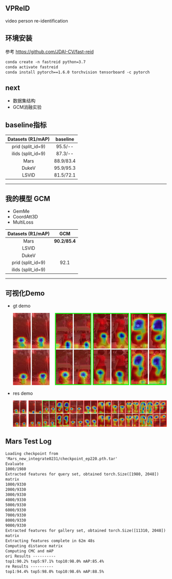## VPReID
video person re-identification 

## 环境安装  
参考 https://github.com/JDAI-CV/fast-reid  
```shell script
conda create -n fastreid python=3.7
conda activate fastreid
conda install pytorch==1.6.0 torchvision tensorboard -c pytorch
```
## next  
- 数据集结构 
- GCM消融实验

##  baseline指标

|      Datasets  (R1/mAP)    | baseline      |   
|      :----------------:    | :-----------: | 
| prid (split_id=9)          |    95.5/--    | 
| ilids (split_id=9)         |    87.3/--    | 
|        Mars                |    88.9/83.4  |  
|       DukeV                |    95.9/95.3  |   
|       LSVID                |    81.5/72.1  |   
------------------------------------------------
## 我的模型 GCM
- GemMe
- CoordAtt3D
- MultiLoss 
 
|      Datasets  (R1/mAP)    | GCM           |   
|      :----------------:    | :-----------: | 
|        Mars                |    **90.2/85.4**  | 
|       LSVID                |               | 
|       DukeV                |               |   
| prid (split_id=9)          |     92.1          | 
| ilids (split_id=9)         |               | 
------------------------------------------------- 
## 可视化Demo  
- gt demo  

  ![gt image](pic/0912C5T0006F001_gt.jpg) 

- res demo  

  ![res image](pic/0912C5T0006F001.jpg)  

## Mars Test Log

    Loading checkpoint from 'Mars_new_integrate0231/checkpoint_ep220.pth.tar'  
    Evaluate  
    1000/1980  
    Extracted features for query set, obtained torch.Size([1980, 2048]) matrix  
    1000/9330  
    2000/9330  
    3000/9330  
    4000/9330  
    5000/9330  
    6000/9330  
    7000/9330  
    8000/9330  
    9000/9330  
    Extracted features for gallery set, obtained torch.Size([11310, 2048]) matrix  
    Extracting features complete in 62m 48s  
    Computing distance matrix  
    Computing CMC and mAP  
    ori Results ----------  
    top1:90.2% top5:97.1% top10:98.0% mAP:85.4%  
    re Results ----------  
    top1:94.4% top5:98.0% top10:98.6% mAP:88.5%
